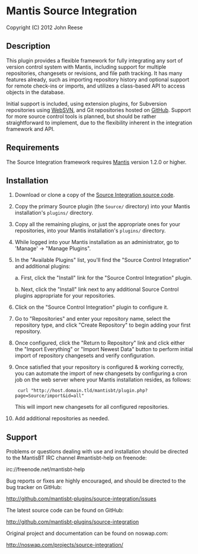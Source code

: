 
# Mantis Source Integration

Copyright (C) 2012 John Reese

## Description

This plugin provides a flexible framework for fully integrating any
sort of version control system with Mantis, including support for
multiple repositories, changesets or revisions, and file path tracking.
It has many features already, such as importing repository history and
optional support for remote check-ins or imports, and utilizes a 
class-based API to access objects in the database.

Initial support is included, using extension plugins, for Subversion
repositories using [WebSVN](http://www.websvn.info/), and Git repositories 
hosted on [GitHub](http://github.com/). Support for more source control 
tools is planned, but should be rather  straightforward to implement, due 
to the flexibility inherent in the integration framework and API.

## Requirements

The Source Integration framework requires [Mantis](http://www.mantisbt.org/) 
version 1.2.0 or higher.

## Installation

1. Download or clone a copy of the [Source Integration source
   code](http://github.com/mantisbt-plugins/source-integration/).

2. Copy the primary Source plugin (the `Source/` directory) into your Mantis 
   installation's `plugins/` directory.

3. Copy all the remaining plugins, or just the appropriate ones for your
   repositories, into your Mantis installation's `plugins/` directory.

4. While logged into your Mantis installation as an administrator, go to
   'Manage' -> "Manage Plugins".

5. In the "Available Plugins" list, you'll find the "Source Control
   Integration" and additional plugins:
   
    a. First, click the "Install" link for the "Source Control Integration"
       plugin.
    
    b. Next, click the "Install" link next to any additional Source Control
       plugins appropriate for your repositories.

6. Click on the "Source Control Integration" plugin to configure it.

7. Go to "Repositories" and enter your repository name, select the
   repository type, and click "Create Repository" to begin adding your first
   repository.

8. Once configured, click the "Return to Repository" link and click either
   the "Import Everything" or "Import Newest Data" button to perform initial 
   import of repository changesets and verify configuration.

9. Once satisfied that your repository is configured & working correctly,
   you can automate the import of new changesets by configuring a cron
   job on the web server where your Mantis installation resides, as follows:
   
        curl "http://host.domain.tld/mantisbt/plugin.php?page=Source/import&id=all"
   
   This will import new changesets for all configured repositories.

10. Add additional repositories as needed.

## Support

Problems or questions dealing with use and installation should be
directed to the MantisBT IRC channel #mantisbt-help on freenode:

  irc://freenode.net/mantisbt-help

Bug reports or fixes are highly encouraged, and should be directed to
the bug tracker on GitHub:

  http://github.com/mantisbt-plugins/source-integration/issues

The latest source code can be found on GitHub:

  http://github.com/mantisbt-plugins/source-integration

Original project and documentation can be found on noswap.com:

  http://noswap.com/projects/source-integration/